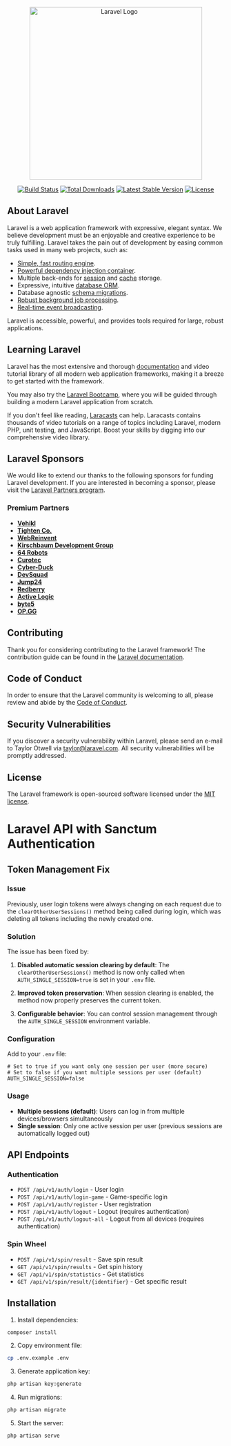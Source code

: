 <p align="center"><a href="https://laravel.com" target="_blank"><img src="https://raw.githubusercontent.com/laravel/art/master/logo-lockup/5%20SVG/2%20CMYK/1%20Full%20Color/laravel-logolockup-cmyk-red.svg" width="400" alt="Laravel Logo"></a></p>

<p align="center">
<a href="https://github.com/laravel/framework/actions"><img src="https://github.com/laravel/framework/workflows/tests/badge.svg" alt="Build Status"></a>
<a href="https://packagist.org/packages/laravel/framework"><img src="https://img.shields.io/packagist/dt/laravel/framework" alt="Total Downloads"></a>
<a href="https://packagist.org/packages/laravel/framework"><img src="https://img.shields.io/packagist/v/laravel/framework" alt="Latest Stable Version"></a>
<a href="https://packagist.org/packages/laravel/framework"><img src="https://img.shields.io/packagist/l/laravel/framework" alt="License"></a>
</p>

## About Laravel

Laravel is a web application framework with expressive, elegant syntax. We believe development must be an enjoyable and creative experience to be truly fulfilling. Laravel takes the pain out of development by easing common tasks used in many web projects, such as:

-   [Simple, fast routing engine](https://laravel.com/docs/routing).
-   [Powerful dependency injection container](https://laravel.com/docs/container).
-   Multiple back-ends for [session](https://laravel.com/docs/session) and [cache](https://laravel.com/docs/cache) storage.
-   Expressive, intuitive [database ORM](https://laravel.com/docs/eloquent).
-   Database agnostic [schema migrations](https://laravel.com/docs/migrations).
-   [Robust background job processing](https://laravel.com/docs/queues).
-   [Real-time event broadcasting](https://laravel.com/docs/broadcasting).

Laravel is accessible, powerful, and provides tools required for large, robust applications.

## Learning Laravel

Laravel has the most extensive and thorough [documentation](https://laravel.com/docs) and video tutorial library of all modern web application frameworks, making it a breeze to get started with the framework.

You may also try the [Laravel Bootcamp](https://bootcamp.laravel.com), where you will be guided through building a modern Laravel application from scratch.

If you don't feel like reading, [Laracasts](https://laracasts.com) can help. Laracasts contains thousands of video tutorials on a range of topics including Laravel, modern PHP, unit testing, and JavaScript. Boost your skills by digging into our comprehensive video library.

## Laravel Sponsors

We would like to extend our thanks to the following sponsors for funding Laravel development. If you are interested in becoming a sponsor, please visit the [Laravel Partners program](https://partners.laravel.com).

### Premium Partners

-   **[Vehikl](https://vehikl.com/)**
-   **[Tighten Co.](https://tighten.co)**
-   **[WebReinvent](https://webreinvent.com/)**
-   **[Kirschbaum Development Group](https://kirschbaumdevelopment.com)**
-   **[64 Robots](https://64robots.com)**
-   **[Curotec](https://www.curotec.com/services/technologies/laravel/)**
-   **[Cyber-Duck](https://cyber-duck.co.uk)**
-   **[DevSquad](https://devsquad.com/hire-laravel-developers)**
-   **[Jump24](https://jump24.co.uk)**
-   **[Redberry](https://redberry.international/laravel/)**
-   **[Active Logic](https://activelogic.com)**
-   **[byte5](https://byte5.de)**
-   **[OP.GG](https://op.gg)**

## Contributing

Thank you for considering contributing to the Laravel framework! The contribution guide can be found in the [Laravel documentation](https://laravel.com/docs/contributions).

## Code of Conduct

In order to ensure that the Laravel community is welcoming to all, please review and abide by the [Code of Conduct](https://laravel.com/docs/contributions#code-of-conduct).

## Security Vulnerabilities

If you discover a security vulnerability within Laravel, please send an e-mail to Taylor Otwell via [taylor@laravel.com](mailto:taylor@laravel.com). All security vulnerabilities will be promptly addressed.

## License

The Laravel framework is open-sourced software licensed under the [MIT license](https://opensource.org/licenses/MIT).

# Laravel API with Sanctum Authentication

## Token Management Fix

### Issue

Previously, user login tokens were always changing on each request due to the `clearOtherUserSessions()` method being called during login, which was deleting all tokens including the newly created one.

### Solution

The issue has been fixed by:

1. **Disabled automatic session clearing by default**: The `clearOtherUserSessions()` method is now only called when `AUTH_SINGLE_SESSION=true` is set in your `.env` file.

2. **Improved token preservation**: When session clearing is enabled, the method now properly preserves the current token.

3. **Configurable behavior**: You can control session management through the `AUTH_SINGLE_SESSION` environment variable.

### Configuration

Add to your `.env` file:

```env
# Set to true if you want only one session per user (more secure)
# Set to false if you want multiple sessions per user (default)
AUTH_SINGLE_SESSION=false
```

### Usage

-   **Multiple sessions (default)**: Users can log in from multiple devices/browsers simultaneously
-   **Single session**: Only one active session per user (previous sessions are automatically logged out)

## API Endpoints

### Authentication

-   `POST /api/v1/auth/login` - User login
-   `POST /api/v1/auth/login-game` - Game-specific login
-   `POST /api/v1/auth/register` - User registration
-   `POST /api/v1/auth/logout` - Logout (requires authentication)
-   `POST /api/v1/auth/logout-all` - Logout from all devices (requires authentication)

### Spin Wheel

-   `POST /api/v1/spin/result` - Save spin result
-   `GET /api/v1/spin/results` - Get spin history
-   `GET /api/v1/spin/statistics` - Get statistics
-   `GET /api/v1/spin/result/{identifier}` - Get specific result

## Installation

1. Install dependencies:

```bash
composer install
```

2. Copy environment file:

```bash
cp .env.example .env
```

3. Generate application key:

```bash
php artisan key:generate
```

4. Run migrations:

```bash
php artisan migrate
```

5. Start the server:

```bash
php artisan serve
```
